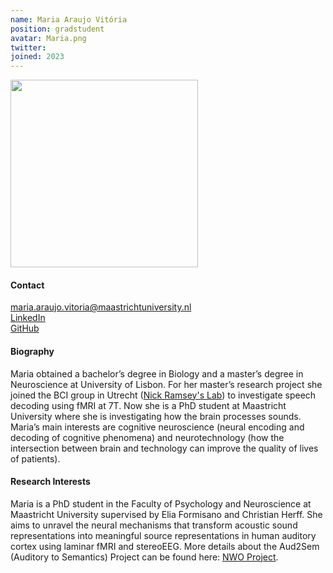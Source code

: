 ```yaml
---
name: Maria Araujo Vitória
position: gradstudent
avatar: Maria.png
twitter: 
joined: 2023
---
```


<img width="300" src="{{site.baseurl}}/images/people/{{page.avatar}}" data-action="zoom">

#### Contact
<i class="fa fa-envelope-o"></i> maria.araujo.vitoria@maastrichtuniversity.nl <br>
<a href="https://www.linkedin.com/in/maria-de-araújo-vitória-6b2b94201/"> <i class="fa fa-linkedin"></i> LinkedIn </a><br>
<a href="https://github.com/maraujovitoria/"> <i class="fa fa-github"></i> GitHub </a><br>

#### Biography
Maria obtained a bachelor’s degree in Biology and a master’s degree in Neuroscience at University of Lisbon. For her master’s research project she joined the BCI group in Utrecht (<a href="https://www.nick-ramsey.eu/">Nick Ramsey's Lab</a>) to investigate speech decoding using fMRI at 7T. Now she is a PhD student at Maastricht University where she is investigating how the brain processes sounds. Maria’s main interests are cognitive neuroscience (neural encoding and decoding of cognitive phenomena) and neurotechnology (how the intersection between brain and technology can improve the quality of lives of patients).

#### Research Interests
Maria is a PhD student in the Faculty of Psychology and Neuroscience at Maastricht University supervised by Elia Formisano and Christian Herff. She aims to unravel the neural mechanisms that transform acoustic sound representations into meaningful source representations in human auditory cortex using laminar fMRI and stereoEEG. More details about the Aud2Sem (Auditory to Semantics) Project can be found here: <a href="https://www.nwo.nl/en/projects/40620go030">NWO Project</a>.

